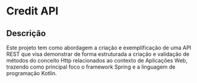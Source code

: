 # Credit API

## Descrição
Este projeto tem como abordagem a criação e exemplificação de uma API REST que visa demonstrar de forma estruturada a criação e validação de métodos do conceito Http relacionados ao contexto de Aplicações Web, trazendo como principal foco o framework Spring e a linguagem de programação Kotlin.

